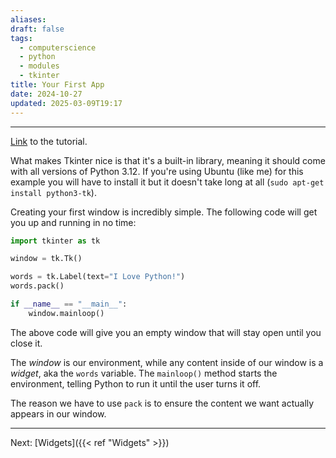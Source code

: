 ```yaml
---
aliases: 
draft: false
tags:
  - computerscience
  - python
  - modules
  - tkinter
title: Your First App
date: 2024-10-27
updated: 2025-03-09T19:17
---
```


-------------------------------------------------------------------------------

[Link](https://realpython.com/python-gui-tkinter/) to the tutorial.



What makes Tkinter nice is that it's a built-in library, meaning it should come with all versions of Python 3.12. If you're using Ubuntu (like me) for this example you will have to install it but it doesn't take long at all (`sudo apt-get install python3-tk`).

Creating your first window is incredibly simple. The following code will get you up and running in no time:

```python
import tkinter as tk

window = tk.Tk()

words = tk.Label(text="I Love Python!")
words.pack()

if __name__ == "__main__":
	window.mainloop()
```

The above code will give you an empty window that will stay open until you close it.

The *window* is our environment, while any content inside of our window is a *widget*, aka the `words` variable. The `mainloop()` method starts the environment, telling Python to run it until the user turns it off.

The reason we have to use `pack` is to ensure the content we want actually appears in our window.



---
Next: 
[Widgets]({{< ref "Widgets" >}}) 


